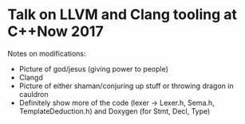 # Talk on LLVM and Clang tooling at C++Now 2017

Notes on modifications:

- Picture of god/jesus (giving power to people)
- Clangd
- Picture of either shaman/conjuring up stuff or throwing dragon in cauldron
- Definitely show more of the code (lexer -> Lexer.h, Sema.h, TemplateDeduction.h) and Doxygen (for Stmt, Decl, Type)
